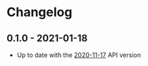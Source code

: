 # Changelog

## 0.1.0 - 2021-01-18

* Up to date with the [2020-11-17](https://docs.fintoc.com/docs/api-changelog#2020-11-17) API version
